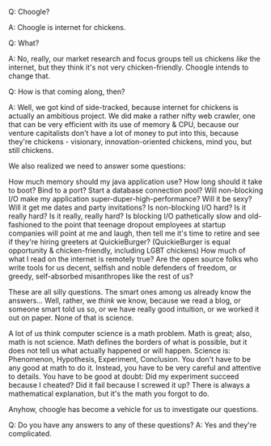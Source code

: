 Q: Choogle?

A: Choogle is internet for chickens.

Q: What?

A: No, really, our market research and focus groups tell us chickens *like* the internet, but they think it's not very chicken-friendly. Choogle intends to change that.

Q: How is that coming along, then?

A: Well, we got kind of side-tracked, because internet for chickens is actually an ambitious project. We did make a rather nifty web crawler, one that can be very efficient with its use of memory & CPU, because our venture capitalists don't have a lot of money to put into this, because they're chickens - visionary, innovation-oriented chickens, mind you, but still chickens.

We also realized we need to answer some questions:

How much memory should my java application use?
How long should it take to boot? Bind to a port? Start a database connection pool?
Will non-blocking I/O make my application super-duper-high-performance? Will it be sexy? Will it get me dates and party invitations?
Is non-blocking I/O hard? Is it really hard? Is it really, really hard?
Is blocking I/O pathetically slow and old-fashioned to the point that teenage dropout employees at startup companies will point at me and laugh, then tell me it's time to retire and see if they're hiring greeters at QuickieBurger? (QuickieBurger is equal opportunity & chicken-friendly, including LGBT chickens)
How much of what I read on the internet is remotely true? Are the open source folks who write tools for us decent, selfish and noble defenders of freedom, or greedy, self-absorbed misanthropes like the rest of us?

These are all silly questions. The smart ones among us already know the answers... Well, rather, we _think_ we know, because we read a blog, or someone smart told us so, or we have really good intuition, or we worked it out on paper. None of that is science.

A lot of us think computer science is a math problem. Math is great; also, math is not science. Math defines the borders of what is possible, but it does not tell us what actually happened or will happen. Science is: Phenomenon, Hypothesis, Experiment, Conclusion. You don't have to be any good at math to do it. Instead, you have to be very careful and attentive to details. You have to be good at doubt: Did my experiment succeed because I cheated? Did it fail because I screwed it up? There is always a mathematical explanation, but it's the math you forgot to do.

Anyhow, choogle has become a vehicle for us to investigate our questions.

Q: Do you have any answers to any of these questions?
A: Yes and they're complicated.
